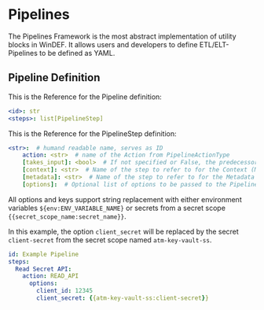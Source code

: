 # Pipelines

The Pipelines Framework is the most abstract implementation of utility blocks in
WinDEF. It allows users and developers to define ETL/ELT-Pipelines to be defined
as YAML.

## Pipeline Definition

This is the Reference for the Pipeline definition:

```yaml
<id>: str
<steps>: list[PipelineStep]
```

This is the Reference for the PipelineStep definition:

```yaml
<str>:  # humand readable name, serves as ID
    action: <str>  # name of the Action from PipelineActionType
    [takes_input]: <bool>  # If not specified or False, the predecessor will be defined as context_ref
    [context]: <str>  # Name of the step to refer to for the Context (Metadata & Data)
    [metadata]: <str>  # Name of the step to refer to for the Metadata
    [options]:  # Optional list of options to be passed to the PipelineAction instance (passed as **kwargs)
```

All options and keys support string replacement with either environment
variables `${env:ENV_VARIABLE_NAME}` or secrets from a secret scope `{{secret_scope_name:secret_name}}`.

In this example, the option `client_secret` will be replaced by the secret `client-secret`
from the secret scope named `atm-key-vault-ss`.

```yaml
id: Example Pipeline
steps:
  Read Secret API:
    action: READ_API
      options:
        client_id: 12345
        client_secret: {{atm-key-vault-ss:client-secret}}
```
